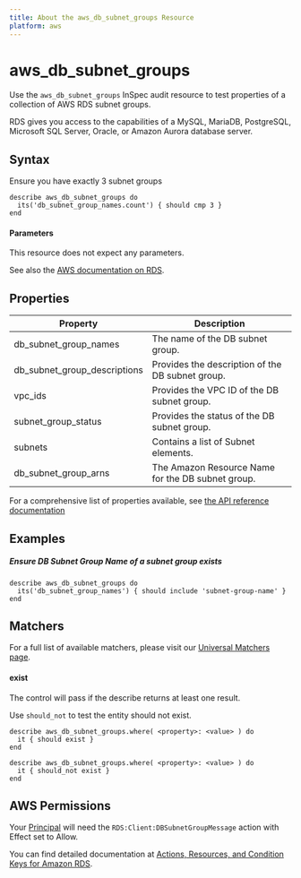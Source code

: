 ```yaml
---
title: About the aws_db_subnet_groups Resource
platform: aws
---
```


# aws\_db\_subnet\_groups

Use the `aws_db_subnet_groups` InSpec audit resource to test properties of a collection of AWS RDS subnet groups.

RDS gives you access to the capabilities of a MySQL, MariaDB, PostgreSQL, Microsoft SQL Server, Oracle, or Amazon Aurora database server.

## Syntax

 Ensure you have exactly 3 subnet groups

    describe aws_db_subnet_groups do
      its('db_subnet_group_names.count') { should cmp 3 }
    end
    
#### Parameters

This resource does not expect any parameters.

See also the [AWS documentation on RDS](https://docs.aws.amazon.com/rds/?id=docs_gateway).

## Properties

|Property                     | Description|
| ---                         | --- |
|db\_subnet\_group\_names    | The name of the DB subnet group. |
|db\_subnet\_group\_descriptions    | Provides the description of the DB subnet group. | 
|vpc\_ids    | Provides the VPC ID of the DB subnet group. |
|subnet\_group\_status    | Provides the status of the DB subnet group. | 
|subnets    | Contains a list of Subnet elements. |
|db\_subnet\_group\_arns    | The Amazon Resource Name for the DB subnet group. |

For a comprehensive list of properties available, see [the API reference documentation](https://docs.aws.amazon.com/AmazonRDS/latest/APIReference/API_DBSubnetGroup.html)

## Examples

##### Ensure DB Subnet Group Name of a subnet group exists
    describe aws_db_subnet_groups do
      its('db_subnet_group_names') { should include 'subnet-group-name' }
    end

## Matchers

For a full list of available matchers, please visit our [Universal Matchers page](https://www.inspec.io/docs/reference/matchers/).

#### exist

The control will pass if the describe returns at least one result.

Use `should_not` to test the entity should not exist.

    describe aws_db_subnet_groups.where( <property>: <value> ) do
      it { should exist }
    end

    describe aws_db_subnet_groups.where( <property>: <value> ) do
      it { should_not exist }
    end

## AWS Permissions

Your [Principal](https://docs.aws.amazon.com/IAM/latest/UserGuide/intro-structure.html#intro-structure-principal) will need the `RDS:Client:DBSubnetGroupMessage` action with Effect set to Allow.

You can find detailed documentation at [Actions, Resources, and Condition Keys for Amazon RDS](https://docs.aws.amazon.com/IAM/latest/UserGuide/list_amazonrds.html).